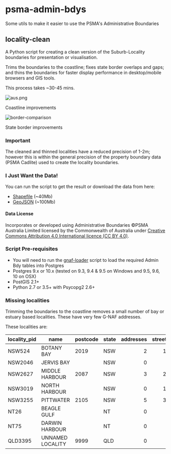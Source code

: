 # psma-admin-bdys
Some utils to make it easier to use the PSMA's Administrative Boundaries

## locality-clean
A Python script for creating a clean version of the Suburb-Locality boundaries for presentation or visualisation.

Trims the boundaries to the coastline; fixes state border overlaps and gaps; and thins the boundaries for faster display performance in desktop/mobile browsers and GIS tools.

This process takes ~30-45 mins.

![aus.png](https://github.com/iag-geo/psma-admin-bdys/blob/master/sample-images/aus.png "clean vs original localities")

Coastline improvements

![border-comparison](https://github.com/iag-geo/psma-admin-bdys/blob/master/sample-images/border-comparison.png "clean vs original borders")

State border improvements

### Important

The cleaned and thinned localities have a reduced precision of 1-2m; however this is within the general precision of the property boundary data (PSMA Cadlite) used to create the locality boundaries.

### I Just Want the Data!

You can run the script to get the result or download the data from here:
- [Shapefile](https://github.com/iag-geo/psma-admin-bdys/releases/download/202011/locality-bdys-display-202011-shapefile.zip) (~40Mb) 
- [GeoJSON](https://github.com/iag-geo/psma-admin-bdys/releases/download/202011/locality-bdys-display-202011.geojson) (~100Mb) 

#### Data License

Incorporates or developed using Administrative Boundaries ©PSMA Australia Limited licensed by the Commonwealth of Australia under [Creative Commons Attribution 4.0 International licence (CC BY 4.0)](https://creativecommons.org/licenses/by/4.0/).

### Script Pre-requisites

- You will need to run the [gnaf-loader](https://github.com/minus34/gnaf-loader) script to load the required Admin Bdy tables into Postgres
- Postgres 9.x or 10.x (tested on 9.3, 9.4 & 9.5 on Windows and 9.5, 9.6, 10 on OSX)
- PostGIS 2.1+
- Python 2.7 or 3.5+ with Psycopg2 2.6+

### Missing localities
Trimming the boundaries to the coastline removes a small number of bay or estuary based localities.  These have very few G-NAF addresses.

These localities are:

| locality_pid | name | postcode | state | addresses | streets |
| ------------- | ------------- | ------------- | ------------- | -------------: | -------------: |
| NSW524 | BOTANY BAY | 2019 | NSW | 2 | 12 |
| NSW2046 | JERVIS BAY |  | NSW | 0 | 5 |
| NSW2627 | MIDDLE HARBOUR | 2087 | NSW | 3 | 23 |
| NSW3019 | NORTH HARBOUR |  | NSW | 0 | 10 |
| NSW3255 | PITTWATER | 2105 | NSW | 5 | 31 |
| NT26 | BEAGLE GULF |  | NT | 0 | 0 |
| NT75 | DARWIN HARBOUR |  | NT | 0 | 0 |
| QLD3395 | UNNAMED LOCALITY | 9999 | QLD | 0 | 2 |

